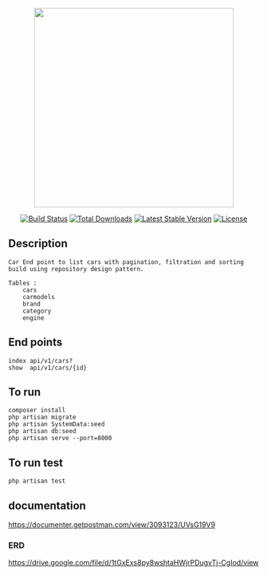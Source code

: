 <p align="center"><a href="https://laravel.com" target="_blank"><img src="https://raw.githubusercontent.com/laravel/art/master/logo-lockup/5%20SVG/2%20CMYK/1%20Full%20Color/laravel-logolockup-cmyk-red.svg" width="400"></a></p>

<p align="center">
<a href="https://travis-ci.org/laravel/framework"><img src="https://travis-ci.org/laravel/framework.svg" alt="Build Status"></a>
<a href="https://packagist.org/packages/laravel/framework"><img src="https://img.shields.io/packagist/dt/laravel/framework" alt="Total Downloads"></a>
<a href="https://packagist.org/packages/laravel/framework"><img src="https://img.shields.io/packagist/v/laravel/framework" alt="Latest Stable Version"></a>
<a href="https://packagist.org/packages/laravel/framework"><img src="https://img.shields.io/packagist/l/laravel/framework" alt="License"></a>
</p>

## Description 

    Car End point to list cars with pagination, filtration and sorting
    build using repository design pattern. 

    Tables :
        cars
        carmodels
        brand
        category
        engine

## End points

    index api/v1/cars?
    show  api/v1/cars/{id}

## To run
    composer install
    php artisan migrate
    php artisan SystemData:seed
    php artisan db:seed
    php artisan serve --port=8000

## To run test 
    php artisan test

## documentation 

https://documenter.getpostman.com/view/3093123/UVsG19V9

### ERD 

https://drive.google.com/file/d/1tGxExs8py8wshtaHWjrPDugvTj-CgIod/view


